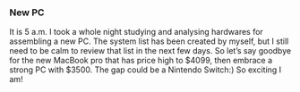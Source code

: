 ### New PC
It is 5 a.m. I took a whole night studying and analysing hardwares for assembling a new PC. The system list has been created by myself, but I still need to be calm to review that list in the next few days. So let’s say goodbye for the new MacBook pro that has price high to $4099, then embrace a strong PC with $3500. The gap could be a Nintendo Switch:) So exciting I am!
